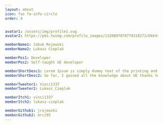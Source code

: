 ```yaml
---
layout: about
icon: fas fa-info-circle
order: 4


avatar1: /assets/img/profile1.svg
avatar2: https://pbs.twimg.com/profile_images/1328097878779318273/DkK4s2cP_400x400.jpg

memberName1: Jakub Rojewski
memberName2: Lukasz Cieplak

memberPos1: Developer
memberPos2: Self-taught UE developer

memberShortDesc1: Lorem Ipsum is simply dummy text of the printing and typesetting industry. Lorem Ipsum has been the industry's standard dummy text ever since the 1500s, when an unknown printer took a galley of type and scrambled it to make a type specimen book.
memberShortDesc2: So far, I gained all the knowledge about UE thanks to self-made projects. 

memberTweeter1: Vinci1337
memberTweeter2: Lukasz_Cieplak

memberItch1: vinci1337
memberItch2: lukasz-cieplak

memberGithub1: jrojewski
memberGithub2: mrci95
---
```


